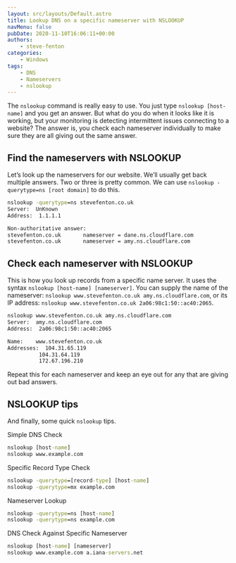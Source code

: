 ```yaml
---
layout: src/layouts/Default.astro
title: Lookup DNS on a specific nameserver with NSLOOKUP
navMenu: false
pubDate: 2020-11-10T16:06:11+00:00
authors:
    - steve-fenton
categories:
    - Windows
tags:
    - DNS
    - Nameservers
    - nslookup
---
```


The `nslookup` command is really easy to use. You just type `nslookup [host-name]` and you get an answer. But what do you do when it looks like it is working, but your monitoring is detecting intermittent issues connecting to a website? The answer is, you check each nameserver individually to make sure they are all giving out the same answer.

## Find the nameservers with NSLOOKUP

Let’s look up the nameservers for our website. We’ll usually get back multiple answers. Two or three is pretty common. We can use `nslookup -querytype=ns [root domain]` to do this.

```cmd
nslookup -querytype=ns stevefenton.co.uk
Server:  UnKnown
Address:  1.1.1.1

Non-authoritative answer:
stevefenton.co.uk       nameserver = dane.ns.cloudflare.com
stevefenton.co.uk       nameserver = amy.ns.cloudflare.com
```

## Check each nameserver with NSLOOKUP

This is how you look up records from a specific name server. It uses the syntax `nslookup [host-name] [nameserver]`. You can supply the name of the nameserver: `nslookup www.stevefenton.co.uk amy.ns.cloudflare.com`, or its IP address: `nslookup www.stevefenton.co.uk 2a06:98c1:50::ac40:2065`.

```cmd
nslookup www.stevefenton.co.uk amy.ns.cloudflare.com
Server:  amy.ns.cloudflare.com
Address:  2a06:98c1:50::ac40:2065

Name:    www.stevefenton.co.uk
Addresses:  104.31.65.119
          104.31.64.119
          172.67.196.210
```

Repeat this for each nameserver and keep an eye out for any that are giving out bad answers.

## NSLOOKUP tips

And finally, some quick `nslookup` tips.

Simple DNS Check

```cmd
nslookup [host-name]
nslookup www.example.com
```

Specific Record Type Check

```cmd
nslookup -querytype=[record-type] [host-name]
nslookup -querytype=mx example.com
```

Nameserver Lookup

```cmd
nslookup -querytype=ns [host-name]
nslookup -querytype=ns example.com
```

DNS Check Against Specific Nameserver

```cmd
nslookup [host-name] [nameserver]
nslookup www.example.com a.iana-servers.net
```